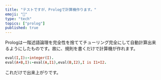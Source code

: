 ```yaml
---
title: "テストですが、Prologで計算機作ります。"
emoji: "🧪"
type: "tech"
topics: ["prolog"]
published: true
---
```


Prologは一階述語論理を完全性を捨ててチューリング完全にして自動計算出来るようにしたものです。故に、規則を書くだけで計算機が作れます。

```prolog
eval(I,I):-integer(I).
eval(A+B,I):-eval(A,I1),eval(B,I2),I is I1+I2.
```

これだけで出来上がりです。

